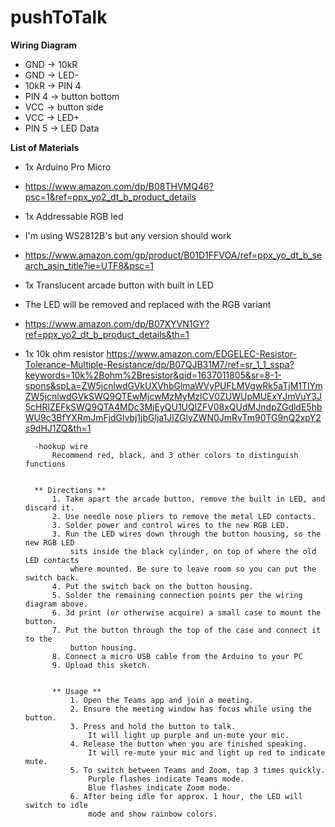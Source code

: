 # pushToTalk

**Wiring Diagram**
- GND -> 10kR 
- GND -> LED-
- 10kR -> PIN 4
- PIN 4 -> button bottom
- VCC -> button side
- VCC -> LED+
- PIN 5 -> LED Data

    
**List of Materials**
- 1x Arduino Pro Micro 
 - https://www.amazon.com/dp/B08THVMQ46?psc=1&ref=ppx_yo2_dt_b_product_details
- 1x Addressable RGB led
 - I'm using WS2812B's but any version should work
 - https://www.amazon.com/gp/product/B01D1FFVOA/ref=ppx_yo_dt_b_search_asin_title?ie=UTF8&psc=1
- 1x Translucent arcade button with built in LED
 - The LED will be removed and replaced with the RGB variant
 - https://www.amazon.com/dp/B07XYVN1GY?ref=ppx_yo2_dt_b_product_details&th=1
- 1x 10k ohm resistor
            https://www.amazon.com/EDGELEC-Resistor-Tolerance-Multiple-Resistance/dp/B07QJB31M7/ref=sr_1_1_sspa?keywords=10k%2Bohm%2Bresistor&qid=1637011805&sr=8-1-spons&spLa=ZW5jcnlwdGVkUXVhbGlmaWVyPUFLMVgwRk5aTjM1TlYmZW5jcnlwdGVkSWQ9QTEwMjcwMzMyMzlCV0ZUWUpMUExYJmVuY3J5cHRlZEFkSWQ9QTA4MDc3MjEyQU1UQlZFV08xQUdMJndpZGdldE5hbWU9c3BfYXRmJmFjdGlvbj1jbGlja1JlZGlyZWN0JmRvTm90TG9nQ2xpY2s9dHJ1ZQ&th=1

        -hookup wire
            Recommend red, black, and 3 other colors to distinguish functions


        ** Directions **
            1. Take apart the arcade button, remove the built in LED, and discard it.
            2. Use needle nose pliers to remove the metal LED contacts.
            3. Solder power and control wires to the new RGB LED.
            3. Run the LED wires down through the button housing, so the new RGB LED
                sits inside the black cylinder, on top of where the old LED contacts
                where mounted. Be sure to leave room so you can put the switch back.
            4. Put the switch back on the button housing.
            5. Solder the remaining connection points per the wiring diagram above.
            6. 3d print (or otherwise acquire) a small case to mount the button.
            7. Put the button through the top of the case and connect it to the
                button housing.
            8. Connect a micro USB cable from the Arduino to your PC
            9. Upload this sketch.
            

            ** Usage **
                1. Open the Teams app and join a meeting.
                2. Ensure the meeting window has focus while using the button.
                3. Press and hold the button to talk.
                    It will light up purple and un-mute your mic.
                4. Release the button when you are finished speaking.
                    It will re-mute your mic and light up red to indicate mute.
                5. To switch between Teams and Zoom, tap 3 times quickly.
                    Purple flashes indicate Teams mode.
                    Blue flashes indicate Zoom mode.
                6. After being idle for approx. 1 hour, the LED will switch to idle
                    mode and show rainbow colors.
